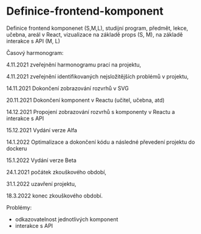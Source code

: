 # Definice-frontend-komponent
Definice frontend komponenet (S,M,L), studijní program, předmět, lekce, učebna, areál v React, vizualizace na základě props (S, M), na základě interakce s API (M, L)

Časový harmonogram:

4.11.2021 zveřejnění harmonogramu prací na projektu,

4.11.2021 zveřejnění identifikovaných nejsložitějších problémů v projektu,

14.11.2021 Dokončení zobrazování rozvrhů v SVG

20.11.2021 Dokončení komponent v Reactu (učitel, učebna, atd)

14.12.2021 Propojení zobrazování rozvrhů s komponenty v Reactu a interakce s API

15.12.2021 Vydání verze Alfa

14.1.2022 Optimalizace a dokončení kódu a následné převedení projektu do dockeru

15.1.2022 Vydání verze Beta

24.1.2021 počátek zkouškového období,

31.1.2022 uzavření projektu,

18.3.2022 konec zkouškového období.

Problémy: 
- odkazovatelnost jednotlivých komponent
- interakce s API

